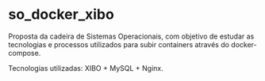 # so_docker_xibo
Proposta da cadeira de Sistemas Operacionais, com objetivo de estudar as tecnologias e processos utilizados para subir containers através do docker-compose.

Tecnologias utilizadas: XIBO + MySQL + Nginx.
